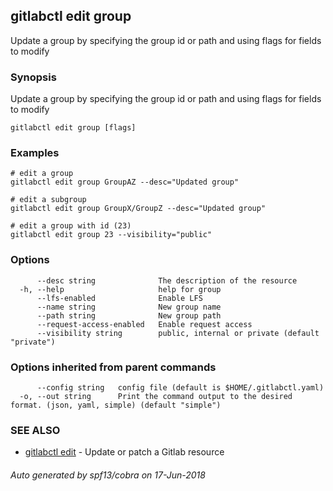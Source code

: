 ## gitlabctl edit group

Update a group by specifying the group id or path and using flags for fields to modify

### Synopsis

Update a group by specifying the group id or path and using flags for fields to modify

```
gitlabctl edit group [flags]
```

### Examples

```
# edit a group
gitlabctl edit group GroupAZ --desc="Updated group"

# edit a subgroup
gitlabctl edit group GroupX/GroupZ --desc="Updated group"

# edit a group with id (23)
gitlabctl edit group 23 --visibility="public"
```

### Options

```
      --desc string              The description of the resource
  -h, --help                     help for group
      --lfs-enabled              Enable LFS
      --name string              New group name
      --path string              New group path
      --request-access-enabled   Enable request access
      --visibility string        public, internal or private (default "private")
```

### Options inherited from parent commands

```
      --config string   config file (default is $HOME/.gitlabctl.yaml)
  -o, --out string      Print the command output to the desired format. (json, yaml, simple) (default "simple")
```

### SEE ALSO

* [gitlabctl edit](gitlabctl_edit.md)	 - Update or patch a Gitlab resource

###### Auto generated by spf13/cobra on 17-Jun-2018
